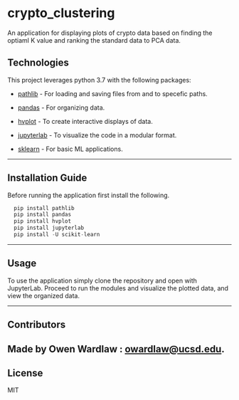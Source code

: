 # crypto_clustering
An application for displaying plots of crypto data based on finding the optiaml K value and ranking the standard data to PCA data.


## Technologies

This project leverages python 3.7 with the following packages:

* [pathlib](https://github.com/python/cpython/blob/main/Lib/pathlib.py) - For loading and saving files from and to specefic paths.

* [pandas](https://github.com/pandas-dev/pandas) - For organizing data.

* [hvplot](https://github.com/holoviz/hvplot) - To create interactive displays of data. 

* [jupyterlab](https://jupyter.org/install.html) - To visualize the code in a modular format. 

* [sklearn](https://scikit-learn.org/stable/) - For basic ML applications.  

---

## Installation Guide

Before running the application first install the following.

```python
  pip install pathlib
  pip install pandas
  pip install hvplot
  pip install jupyterlab
  pip install -U scikit-learn
```

---

## Usage


To use the application simply clone the repository and open with JupyterLab. Proceed to run the modules and visualize the plotted data, and view the organized data. 



---

## Contributors

Made by Owen Wardlaw : owardlaw@ucsd.edu.
---

## License

MIT
